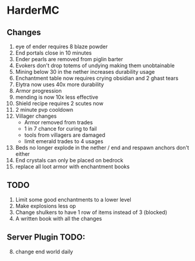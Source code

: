 # HarderMC

## Changes

1. eye of ender requires 8 blaze powder
2. End portals close in 10 minutes
3. Ender pearls are removed from piglin barter
4. Evokers don't drop totems of undying making them unobtainable
5. Mining below 30 in the nether increases durability usage
6. Enchantment table now requires crying obsidian and 2 ghast tears
7. Elytra now uses 40x more durability
8. Armor progression
9. mending is now 10x less effective
10. Shield recipe requires 2 scutes now
11. 2 minute pvp cooldown
12. Villager changes
    - Armor removed from trades
    - 1 in 7 chance for curing to fail
    - tools from villagers are damaged
    - limit emerald trades to 4 usages
1. Beds no longer explode in the nether / end and respawn anchors don't either
2. End crystals can only be placed on bedrock
7. replace all loot armor with enchantment books

## TODO

1. Limit some good enchantments to a lower level
4. Make explosions less op
5. Change shulkers to have 1 row of items instead of 3 (blocked)
6. A written book with all the changes

## Server Plugin TODO:

8. change end world daily

